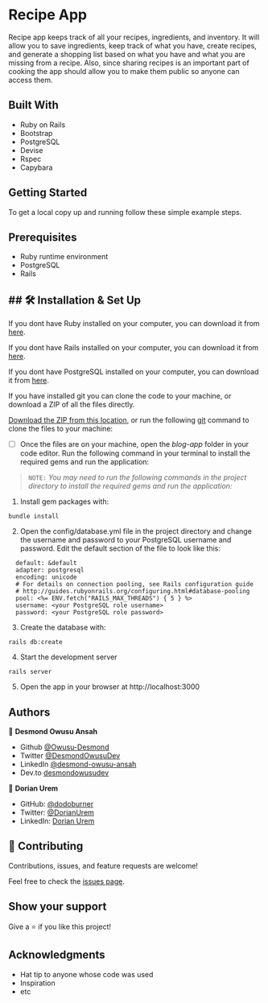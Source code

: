 # Recipe App

Recipe app keeps track of all your recipes, ingredients, and inventory. It will allow you to save ingredients, keep track of what you have, create recipes, and generate a shopping list based on what you have and what you are missing from a recipe. Also, since sharing recipes is an important part of cooking the app should allow you to make them public so anyone can access them.

## Built With

- Ruby on Rails
- Bootstrap
- PostgreSQL
- Devise
- Rspec
- Capybara

## Getting Started

To get a local copy up and running follow these simple example steps.

## Prerequisites

- Ruby runtime environment
- PostgreSQL
- Rails

## ## 🛠 Installation & Set Up

If you dont have Ruby installed on your computer, you can download it from [here](https://www.ruby-lang.org/en/downloads/).

If you dont have Rails installed on your computer, you can download it from [here](https://rubyonrails.org/).

If you dont have PostgreSQL installed on your computer, you can download it from [here](https://www.postgresql.org/download/).

If you have installed git you can clone the code to your machine, or download a ZIP of all the files directly.

[Download the ZIP from this location](https://github.com/dodoburner/recipe-app/archive/refs/heads/main.zip), or run the following [git](https://git-scm.com/downloads) command to clone the files to your machine:

- [ ] Once the files are on your machine, open the _blog-app_ folder in your code editor.
Run the following command in your terminal to install the required gems and run the application:

> `NOTE:` _You may need to run the following commands in the project directory to install the required gems and run the application:_

1. Install gem packages with:

```
bundle install
```

2. Open the config/database.yml file in the project directory and change the username and password to your PostgreSQL username and password.
Edit the default section of the file to look like this:
    
```
  default: &default
  adapter: postgresql
  encoding: unicode
  # For details on connection pooling, see Rails configuration guide
  # http://guides.rubyonrails.org/configuring.html#database-pooling
  pool: <%= ENV.fetch("RAILS_MAX_THREADS") { 5 } %>
  username: <your PostgreSQL role username>
  password: <your PostgreSQL role password>

```

3. Create the database with:

```
rails db:create
```

4. Start the development server

```
rails server
```

5. Open the app in your browser at http://localhost:3000

## Authors

👤 **Desmond Owusu Ansah**

- Github [@Owusu-Desmond](https://github.com/Owusu-Desmond)
- Twitter [@DesmondOwusuDev](https://twitter.com/DesmondOwusuDev)
- LinkedIn [@desmond-owusu-ansah](https://www.linkedin.com/in/desmond-owusu-ansah-09274a223/)
- Dev.to [desmondowusudev](https://dev.to/desmondowusudev)

👤 **Dorian Urem**

- GitHub: [@dodoburner](https://github.com/dodoburner)
- Twitter: [@DorianUrem](https://twitter.com/DorianUrem)
- LinkedIn: [Dorian Urem](https://www.linkedin.com/in/dorian-urem-252baa237/)


## 🤝 Contributing

Contributions, issues, and feature requests are welcome!

Feel free to check the [issues page](https://github.com/dodoburner/recipe-app/issues).

## Show your support

Give a ⭐️ if you like this project!

## Acknowledgments

- Hat tip to anyone whose code was used
- Inspiration
- etc